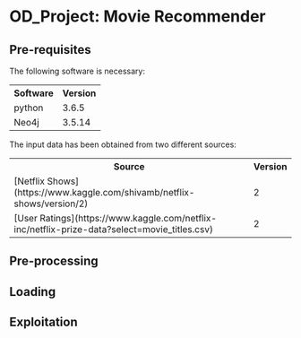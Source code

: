 # OD_Project: Movie Recommender

## Pre-requisites

The following software is necessary:

<table> <tr><th>Software</th><th>Version</th></tr><tr><td>python</td><td>3.6.5</td></tr></tr><tr><td>Neo4j</td><td>3.5.14</td></tr></tr></table>

The input data has been obtained from two different sources: 
<table> <tr><th>Source</th><th>Version</th></tr><tr><td>[Netflix Shows](https://www.kaggle.com/shivamb/netflix-shows/version/2)</td><td>2</td></tr><tr><td>[User Ratings](https://www.kaggle.com/netflix-inc/netflix-prize-data?select=movie_titles.csv)</td><td>2</td></tr></table>

## Pre-processing

## Loading

## Exploitation
